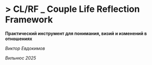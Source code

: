 # > CL/RF _ Couple Life Reflection Framework

**Практический инструмент для понимания, визий и изменений в отношениях**

_Виктор Евдокимов_

_Вильнюс 2025_